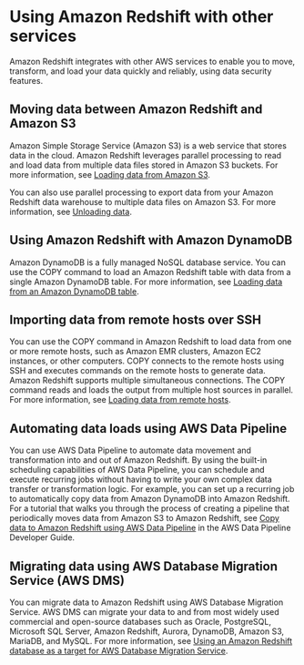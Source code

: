 # Using Amazon Redshift with other services<a name="using-redshift-with-other-services"></a>

Amazon Redshift integrates with other AWS services to enable you to move, transform, and load your data quickly and reliably, using data security features\.

## Moving data between Amazon Redshift and Amazon S3<a name="using-redshift-with-s3"></a>

Amazon Simple Storage Service \(Amazon S3\) is a web service that stores data in the cloud\. Amazon Redshift leverages parallel processing to read and load data from multiple data files stored in Amazon S3 buckets\. For more information, see [Loading data from Amazon S3](t_Loading-data-from-S3.md)\.

You can also use parallel processing to export data from your Amazon Redshift data warehouse to multiple data files on Amazon S3\. For more information, see [Unloading data](c_unloading_data.md)\.

## Using Amazon Redshift with Amazon DynamoDB<a name="using-redshift-with-dynamodb"></a>

Amazon DynamoDB is a fully managed NoSQL database service\. You can use the COPY command to load an Amazon Redshift table with data from a single Amazon DynamoDB table\. For more information, see [Loading data from an Amazon DynamoDB table](t_Loading-data-from-dynamodb.md)\.

## Importing data from remote hosts over SSH<a name="using-redshift-with-ssh"></a>

You can use the COPY command in Amazon Redshift to load data from one or more remote hosts, such as Amazon EMR clusters, Amazon EC2 instances, or other computers\. COPY connects to the remote hosts using SSH and executes commands on the remote hosts to generate data\. Amazon Redshift supports multiple simultaneous connections\. The COPY command reads and loads the output from multiple host sources in parallel\. For more information, see [Loading data from remote hosts](loading-data-from-remote-hosts.md)\. 

## Automating data loads using AWS Data Pipeline<a name="using-redshift-with-data-pipeline"></a>

You can use AWS Data Pipeline to automate data movement and transformation into and out of Amazon Redshift\. By using the built\-in scheduling capabilities of AWS Data Pipeline, you can schedule and execute recurring jobs without having to write your own complex data transfer or transformation logic\. For example, you can set up a recurring job to automatically copy data from Amazon DynamoDB into Amazon Redshift\. For a tutorial that walks you through the process of creating a pipeline that periodically moves data from Amazon S3 to Amazon Redshift, see [Copy data to Amazon Redshift using AWS Data Pipeline](https://docs.aws.amazon.com/datapipeline/latest/DeveloperGuide/dp-copydata-redshift.html) in the AWS Data Pipeline Developer Guide\.

## Migrating data using AWS Database Migration Service \(AWS DMS\)<a name="using-redshift-with-dms"></a>

You can migrate data to Amazon Redshift using AWS Database Migration Service\. AWS DMS can migrate your data to and from most widely used commercial and open\-source databases such as Oracle, PostgreSQL, Microsoft SQL Server, Amazon Redshift, Aurora, DynamoDB, Amazon S3, MariaDB, and MySQL\. For more information, see [Using an Amazon Redshift database as a target for AWS Database Migration Service](https://docs.aws.amazon.com/dms/latest/userguide/CHAP_Target.Redshift.html)\.